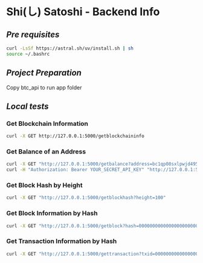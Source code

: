 # Shi(し) Satoshi - Backend Info

## _Pre requisites_

```sh
curl -LsSf https://astral.sh/uv/install.sh | sh
source ~/.bashrc
```

## _Project Preparation_

Copy btc_api to run app folder

## _Local tests_

### Get Blockchain Information

```sh
curl -X GET http://127.0.0.1:5000/getblockchaininfo
```

### Get Balance of an Address

```sh
curl -X GET "http://127.0.0.1:5000/getbalance?address=bc1qp08sxlpwjd4950w2dpzxujln5chmcljyhxck6k"
curl -H "Authorization: Bearer YOUR_SECRET_API_KEY" "http://127.0.0.1:5000/getbalance?address=bc1qp08sxlpwjd4950w2dpzxujln5chmcljyhxck6k"
```

### Get Block Hash by Height

```sh
curl -X GET "http://127.0.0.1:5000/getblockhash?height=100"
```

### Get Block Information by Hash

```sh
curl -X GET "http://127.0.0.1:5000/getblock?hash=0000000000000000000000000000000000000000000000000000000000000000"
```

### Get Transaction Information by Hash

```sh
curl -X GET "http://127.0.0.1:5000/gettransaction?txid=0000000000000000000000000000000000000000000000000000000000000000"
```
